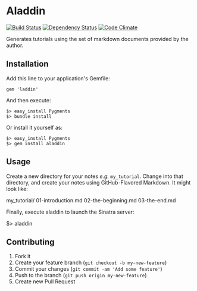 # Aladdin
[![Build Status](https://secure.travis-ci.org/jimjh/aladdin.png?branch=master)](https://travis-ci.org/jimjh/aladdin)
[![Dependency Status](https://gemnasium.com/jimjh/aladdin.png)](https://gemnasium.com/jimjh/aladdin)
[![Code Climate](https://codeclimate.com/badge.png)](https://codeclimate.com/github/jimjh/aladdin)

Generates tutorials using the set of markdown documents provided by the author.

## Installation
Add this line to your application's Gemfile:

    gem 'laddin'

And then execute:

    $> easy_install Pygments
    $> bundle install

Or install it yourself as:

    $> easy_install Pygments
    $> gem install aladdin

## Usage
Create a new directory for your notes _e.g._ `my_tutorial`. Change into that
directory, and create your notes using GitHub-Flavored Markdown. It might look
like:

  my_tutorial/
    01-introduction.md
    02-the-beginning.md
    03-the-end.md

Finally, execute aladdin to launch the Sinatra server:

  $> aladdin

## Contributing

1. Fork it
2. Create your feature branch (`git checkout -b my-new-feature`)
3. Commit your changes (`git commit -am 'Add some feature'`)
4. Push to the branch (`git push origin my-new-feature`)
5. Create new Pull Request
